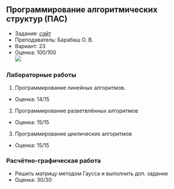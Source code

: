 ## Программирование алгоритмических структур (ПАС)
- Задания: <a href = "http://bov.in.ua/studentam-1-go-kursu-2/">*сайт*</a>
- Преподаватель: Барабаш О. В.
- Вариант: 23
- Оценка: 100/100<br>
![](https://img.shields.io/badge/Programming%20Lang-Java-informational?style=flat-square&logo=java&logoColor=white&color=5194f0)

### Лабораторные работы
1. Программирование линейных алгоритмов.
- Оценка: 14/15
2. Программирование разветвлённых алгоритмов
- Оценка: 15/15
3. Программирование циклических алгоритмов
- Оценка: 15/15

### Расчётно-графическая работа
- Решить матрицу методом Гаусса и выполнить доп. задание
- Оценка: 30/30
